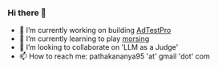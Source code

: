 ### Hi there 👋

- 🔭 I’m currently working on building [AdTestPro](https://github.com/AnanyaP-WDW/AdTestPro) 
- 🌱 I’m currently learning to play [morsing](https://en.wikipedia.org/wiki/Morsing)
- 👯 I’m looking to collaborate on 'LLM as a Judge' 
- 📫 How to reach me: pathakananya95 'at' gmail 'dot' com

